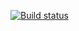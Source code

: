 [![Build status](https://ci.appveyor.com/api/projects/status/5uk5j87ob5bdcas9?svg=true)](https://ci.appveyor.com/project/juliapolyakova/ahj3-game)
